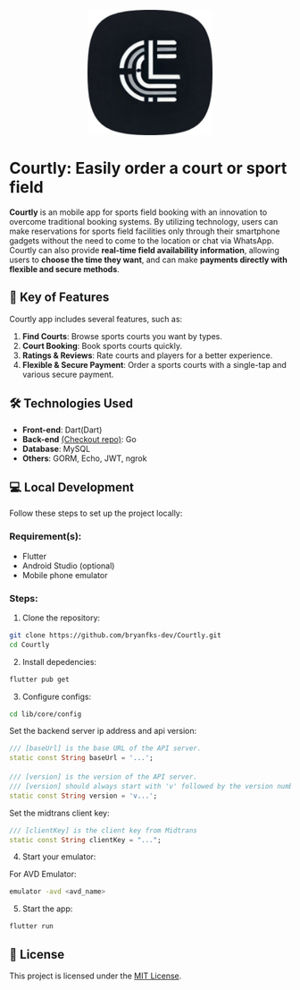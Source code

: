 <p align="center"><img src="web/icons/Icon-192.png" style="width:16em"></p>

# Courtly: Easily order a court or sport field

**Courtly** is an mobile app for sports field booking with an innovation to overcome traditional booking systems. By utilizing technology, users can make reservations for sports field facilities only through their smartphone gadgets without the need to come to the location or chat via WhatsApp. Courtly can also provide **real-time field availability information**, allowing users to **choose the time they want**, and can make **payments directly with flexible and secure methods**.

## 🚀 Key of Features

Courtly app includes several features, such as:

1. **Find Courts**: Browse sports courts you want by types.
2. **Court Booking**: Book sports courts quickly.
3. **Ratings & Reviews**: Rate courts and players for a better experience.
4. **Flexible & Secure Payment**: Order a sports courts with a single-tap and various secure payment.

## 🛠️ Technologies Used

- **Front-end**: Dart(Dart)
- **Back-end** [(Checkout repo)](https://github.com/bryanfks-dev/Courtly-Service): Go
- **Database**: MySQL
- **Others**: GORM, Echo, JWT, ngrok

## 💻 Local Development

Follow these steps to set up the project locally:

### Requirement(s):

- Flutter
- Android Studio (optional)
- Mobile phone emulator

### Steps:

1. Clone the repository:

```bash
git clone https://github.com/bryanfks-dev/Courtly.git
cd Courtly
```

2. Install depedencies:

```bash
flutter pub get
```

3. Configure configs:

```bash
cd lib/core/config
```

Set the backend server ip address and api version:

```dart
/// [baseUrl] is the base URL of the API server.
static const String baseUrl = '...';

/// [version] is the version of the API server.
/// [version] should always start with 'v' followed by the version number.
static const String version = 'v...';
```

Set the midtrans client key:

```dart
/// [clientKey] is the client key from Midtrans
static const String clientKey = "...";
```

4. Start your emulator:

For AVD Emulator:

```bash
emulator -avd <avd_name>
```

5. Start the app:

```bash
flutter run
```

## 📄 License

This project is licensed under the [MIT License](https://opensource.org/license/mit).
